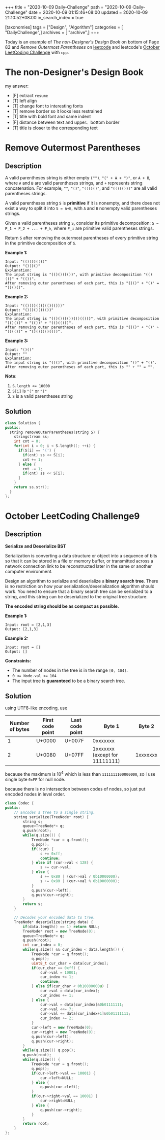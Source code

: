 +++
title = "2020-10-09 Daily-Challenge"
path = "2020-10-09-Daily-Challenge"
date = 2020-10-09 01:15:46+08:00
updated = 2020-10-09 21:10:52+08:00
in_search_index = true

[taxonomies]
tags = ["Design", "Algorithm"]
categories = [ "DailyChallenge",]
archives = [ "archive",]
+++

Today is an example of *The non-Designer's Design Book* on bottom of Page 82 and *Remove Outermost Parentheses* on [leetcode](https://leetcode.com/problems/remove-outermost-parentheses/) and leetcode's [October LeetCoding Challenge](https://leetcode.com/explore/challenge/card/october-leetcoding-challenge/560/week-2-october-8th-october-14th/3489/) with `cpp`.

<!-- more -->

# The non-Designer's Design Book

my answer:

- [F] extract `resume`
- [T] left align
- [T] change font to interesting fonts
- [T] remove border so it looks less restrained
- [T] title with bold font and same indent
- [F] distance between text and upper、bottom border
- [T] title is closer to the corresponding text

# Remove Outermost Parentheses

## Description

A valid parentheses string is either empty `("")`, `"(" + A + ")"`, or `A + B`, where `A` and `B` are valid parentheses strings, and `+` represents string concatenation. For example, `""`, `"()"`, `"(())()"`, and `"(()(()))"` are all valid parentheses strings.

A valid parentheses string `S` is **primitive** if it is nonempty, and there does not exist a way to split it into `S = A+B`, with `A` and `B` nonempty valid parentheses strings.

Given a valid parentheses string `S`, consider its primitive decomposition: `S = P_1 + P_2 + ... + P_k`, where `P_i` are primitive valid parentheses strings.

Return `S` after removing the outermost parentheses of every primitive string in the primitive decomposition of `S`.

**Example 1:**

```
Input: "(()())(())"
Output: "()()()"
Explanation: 
The input string is "(()())(())", with primitive decomposition "(()())" + "(())".
After removing outer parentheses of each part, this is "()()" + "()" = "()()()".
```

**Example 2:**

```
Input: "(()())(())(()(()))"
Output: "()()()()(())"
Explanation: 
The input string is "(()())(())(()(()))", with primitive decomposition "(()())" + "(())" + "(()(()))".
After removing outer parentheses of each part, this is "()()" + "()" + "()(())" = "()()()()(())".
```

**Example 3:**

```
Input: "()()"
Output: ""
Explanation: 
The input string is "()()", with primitive decomposition "()" + "()".
After removing outer parentheses of each part, this is "" + "" = "".
```

**Note:**

1. `S.length <= 10000`
2. `S[i]` is `"("` or `")"`
3. `S` is a valid parentheses string

## Solution

``` cpp
class Solution {
public:
  string removeOuterParentheses(string S) {
    stringstream ss;
    int cnt = 0;
    for(int i = 0; i < S.length(); ++i) {
      if(S[i] == '(') {
        if(cnt) ss << S[i];
        cnt += 1;
      } else {
        cnt -= 1;
        if(cnt) ss << S[i];
      }
    }
    return ss.str();
  }
};
```

# October LeetCoding Challenge9

## Description

**Serialize and Deserialize BST**

Serialization is converting a data structure or object into a sequence of bits so that it can be stored in a file or memory buffer, or transmitted across a network connection link to be reconstructed later in the same or another computer environment.

Design an algorithm to serialize and deserialize a **binary search tree**. There is no restriction on how your serialization/deserialization algorithm should work. You need to ensure that a binary search tree can be serialized to a string, and this string can be deserialized to the original tree structure.

**The encoded string should be as compact as possible.**

**Example 1:**

```
Input: root = [2,1,3]
Output: [2,1,3]
```

**Example 2:**

```
Input: root = []
Output: []
```

**Constraints:**

- The number of nodes in the tree is in the range `[0, 104]`.
- `0 <= Node.val <= 104`
- The input tree is **guaranteed** to be a binary search tree.

## Solution

using UTF8-like encoding, use

|Number of bytes|First code point|Last code point|Byte 1	|Byte 2|
|---|---|---|---|---|
|1	|U+0000|	U+007F|	0xxxxxxx	|  |
|2	|U+0080|	U+07FF|	1xxxxxxx (except for 11111111)|1xxxxxxx	|

because the maximum is $10^4$ which is less than `1111111100000000`, so I use single byte `0xFF` for null node.

because there is no intersection between codes of nodes, so just put encoded nodes in level order.

``` cpp
class Codec {
public:
    // Encodes a tree to a single string.
    string serialize(TreeNode* root) {
        string s;
        queue<TreeNode*> q;
        q.push(root);
        while(q.size()) {
            TreeNode *cur = q.front();
            q.pop();
            if(!cur) {
                s += 0xff;
                continue;
            } else if (cur->val < 128) {
                s += cur->val;
            } else {
                s += 0x80 | (cur->val / 0b10000000);
                s += 0x80 | (cur->val % 0b10000000);
            }
            q.push(cur->left);
            q.push(cur->right);
        }
        return s;
    }

    // Decodes your encoded data to tree.
    TreeNode* deserialize(string data) {
        if(data.length() == 1) return NULL;
        TreeNode* root = new TreeNode(0);
        queue<TreeNode*> q;
        q.push(root);
        int cur_index = 0;
        while(q.size() && cur_index < data.length()) {
            TreeNode *cur = q.front();
            q.pop();
            uint8_t cur_char = data[cur_index];
            if(cur_char == 0xff) {
                cur->val = 10001;
                cur_index += 1;
                continue;
            } else if(cur_char < 0b10000000u) {
                cur->val = data[cur_index];
                cur_index += 1;
            } else {
                cur->val = data[cur_index]&0b01111111;
                cur->val <<= 7;
                cur->val += data[cur_index+1]&0b01111111;
                cur_index += 2;
            }
            cur->left = new TreeNode(0);
            cur->right = new TreeNode(0);
            q.push(cur->left);
            q.push(cur->right);
        }
        while(q.size()) q.pop();
        q.push(root);
        while(q.size()) {
            TreeNode *cur = q.front();
            q.pop();
            if(cur->left->val == 10001) {
                cur->left=NULL;
            } else {
                q.push(cur->left);
            }
            if(cur->right->val == 10001) {
                cur->right=NULL;
            } else {
                q.push(cur->right);
            }
        }
        return root;
    }
};
```